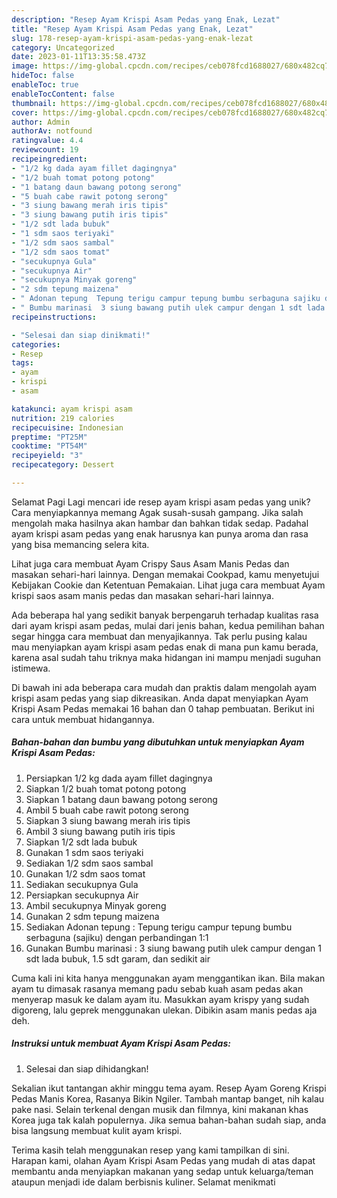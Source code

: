 ```yaml
---
description: "Resep Ayam Krispi Asam Pedas yang Enak, Lezat"
title: "Resep Ayam Krispi Asam Pedas yang Enak, Lezat"
slug: 178-resep-ayam-krispi-asam-pedas-yang-enak-lezat
category: Uncategorized
date: 2023-01-11T13:35:58.473Z
image: https://img-global.cpcdn.com/recipes/ceb078fcd1688027/680x482cq70/ayam-krispi-asam-pedas-foto-resep-utama.jpg
hideToc: false
enableToc: true
enableTocContent: false
thumbnail: https://img-global.cpcdn.com/recipes/ceb078fcd1688027/680x482cq70/ayam-krispi-asam-pedas-foto-resep-utama.jpg
cover: https://img-global.cpcdn.com/recipes/ceb078fcd1688027/680x482cq70/ayam-krispi-asam-pedas-foto-resep-utama.jpg
author: Admin
authorAv: notfound
ratingvalue: 4.4
reviewcount: 19
recipeingredient:
- "1/2 kg dada ayam fillet dagingnya"
- "1/2 buah tomat potong potong"
- "1 batang daun bawang potong serong"
- "5 buah cabe rawit potong serong"
- "3 siung bawang merah iris tipis"
- "3 siung bawang putih iris tipis"
- "1/2 sdt lada bubuk"
- "1 sdm saos teriyaki"
- "1/2 sdm saos sambal"
- "1/2 sdm saos tomat"
- "secukupnya Gula"
- "secukupnya Air"
- "secukupnya Minyak goreng"
- "2 sdm tepung maizena"
- " Adonan tepung  Tepung terigu campur tepung bumbu serbaguna sajiku dengan perbandingan 11"
- " Bumbu marinasi  3 siung bawang putih ulek campur dengan 1 sdt lada bubuk 15 sdt garam dan sedikit air"
recipeinstructions:

- "Selesai dan siap dinikmati!"
categories:
- Resep
tags:
- ayam
- krispi
- asam

katakunci: ayam krispi asam 
nutrition: 219 calories
recipecuisine: Indonesian
preptime: "PT25M"
cooktime: "PT54M"
recipeyield: "3"
recipecategory: Dessert

---
```



Selamat Pagi Lagi mencari ide resep ayam krispi asam pedas yang unik? Cara menyiapkannya memang Agak susah-susah gampang. Jika salah mengolah maka hasilnya akan hambar dan bahkan tidak sedap. Padahal ayam krispi asam pedas yang enak harusnya kan punya aroma dan rasa yang bisa memancing selera kita.


Lihat juga cara membuat Ayam Crispy Saus Asam Manis Pedas dan masakan sehari-hari lainnya. Dengan memakai Cookpad, kamu menyetujui Kebijakan Cookie dan Ketentuan Pemakaian. Lihat juga cara membuat Ayam krispi saos asam manis pedas dan masakan sehari-hari lainnya.

Ada beberapa hal yang sedikit banyak berpengaruh terhadap kualitas rasa dari ayam krispi asam pedas, mulai dari jenis bahan, kedua pemilihan bahan segar hingga cara membuat dan menyajikannya. Tak perlu pusing kalau mau menyiapkan ayam krispi asam pedas enak di mana pun kamu berada, karena asal sudah tahu triknya maka hidangan ini mampu menjadi suguhan istimewa.


Di bawah ini ada beberapa cara mudah dan praktis dalam mengolah ayam krispi asam pedas yang siap dikreasikan. Anda dapat menyiapkan Ayam Krispi Asam Pedas memakai 16 bahan dan 0 tahap pembuatan. Berikut ini cara untuk membuat hidangannya.

<!--inarticleads1-->

##### Bahan-bahan dan bumbu yang dibutuhkan untuk menyiapkan Ayam Krispi Asam Pedas:

1. Persiapkan 1/2 kg dada ayam fillet dagingnya
1. Siapkan 1/2 buah tomat potong potong
1. Siapkan 1 batang daun bawang potong serong
1. Ambil 5 buah cabe rawit potong serong
1. Siapkan 3 siung bawang merah iris tipis
1. Ambil 3 siung bawang putih iris tipis
1. Siapkan 1/2 sdt lada bubuk
1. Gunakan 1 sdm saos teriyaki
1. Sediakan 1/2 sdm saos sambal
1. Gunakan 1/2 sdm saos tomat
1. Sediakan secukupnya Gula
1. Persiapkan secukupnya Air
1. Ambil secukupnya Minyak goreng
1. Gunakan 2 sdm tepung maizena
1. Sediakan  Adonan tepung : Tepung terigu campur tepung bumbu serbaguna (sajiku) dengan perbandingan 1:1
1. Gunakan  Bumbu marinasi : 3 siung bawang putih ulek campur dengan 1 sdt lada bubuk, 1.5 sdt garam, dan sedikit air


Cuma kali ini kita hanya menggunakan ayam menggantikan ikan. Bila makan ayam tu dimasak rasanya memang padu sebab kuah asam pedas akan menyerap masuk ke dalam ayam itu. Masukkan ayam krispy yang sudah digoreng, lalu geprek menggunakan ulekan. Dibikin asam manis pedas aja deh. 

<!--inarticleads2-->

##### Instruksi untuk membuat Ayam Krispi Asam Pedas:


1. Selesai dan siap dihidangkan!

Sekalian ikut tantangan akhir minggu tema ayam. Resep Ayam Goreng Krispi Pedas Manis Korea, Rasanya Bikin Ngiler. Tambah mantap banget, nih kalau pake nasi. Selain terkenal dengan musik dan filmnya, kini makanan khas Korea juga tak kalah populernya. Jika semua bahan-bahan sudah siap, anda bisa langsung membuat kulit ayam krispi. 

Terima kasih telah menggunakan resep yang kami tampilkan di sini. Harapan kami, olahan Ayam Krispi Asam Pedas yang mudah di atas dapat membantu anda menyiapkan makanan yang sedap untuk keluarga/teman ataupun menjadi ide dalam berbisnis kuliner. Selamat menikmati
